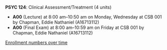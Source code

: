 **PSYC 124**: Clinical Assessment/Treatment (4 units)

- **A00** (Lecture) at 8:00 am–10:50 am on Monday, Wednesday at CSB 001 by Chapman, Eddie Nathaniel (A16713112)
- **A00** (Final Exam) at 8:00 am–10:59 am on Friday at CSB 001 by Chapman, Eddie Nathaniel (A16713112)

[Enrollment numbers over time](./PSYC124.tsv)
